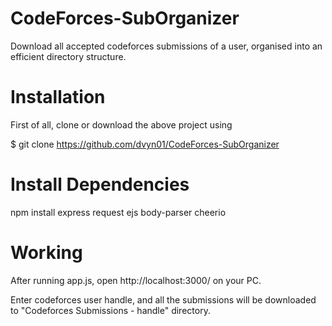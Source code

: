 # CodeForces-SubOrganizer
Download all accepted codeforces submissions of a user, organised into an efficient directory structure.

# Installation
First of all, clone or download the above project using

$ git clone https://github.com/dvyn01/CodeForces-SubOrganizer
 
 
 # Install Dependencies
 npm install express request ejs body-parser cheerio
 
 # Working
 After running app.js, open http://localhost:3000/ on your PC.
 
 Enter codeforces user handle, and all the submissions will be downloaded to "Codeforces Submissions - handle" directory.
